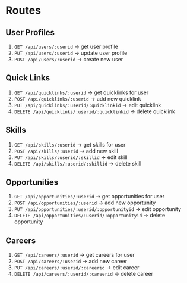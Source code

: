 # Routes

## User Profiles

1. `GET /api/users/:userid` -> get user profile
2. `PUT /api/users/:userid` -> update user profile
3. `POST /api/users/:userid` -> create new user

## Quick Links

1. `GET /api/quicklinks/:userid` -> get quicklinks for user
2. `POST /api/quicklinks/:userid` -> add new quicklink
3. `PUT /api/quicklinks/:userid/:quicklinkid` -> edit quicklink
4. `DELETE /api/quicklinks/:userid/:quicklinkid` -> delete quicklink

## Skills

1. `GET /api/skills/:userid` -> get skills for user
2. `POST /api/skills/:userid` -> add new skill
3. `PUT /api/skills/:userid/:skillid` -> edit skill
4. `DELETE /api/skills/:userid/:skillid` -> delete skill

## Opportunities

1. `GET /api/opportunities/:userid` -> get opportunities for user
2. `POST /api/opportunities/:userid` -> add new opportunity
3. `PUT /api/opportunities/:userid/:opportunityid` -> edit opportunity
4. `DELETE /api/opportunities/:userid/:opportunityid` -> delete opportunity

## Careers

1. `GET /api/careers/:userid` -> get careers for user
2. `POST /api/careers/:userid` -> add new career
3. `PUT /api/careers/:userid/:careerid` -> edit career
4. `DELETE /api/careers/:userid/:careerid` -> delete career
